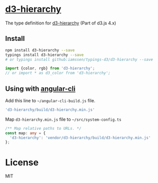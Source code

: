 [d3-hierarchy]
================================================
The type definition for [d3-hierarchy] (Part of d3.js 4.x)

Install
------------------------------------------------
```bash
npm install d3-hierarchy --save
typings install d3-hierarchy --save
# or typings install github:iamssen/typings-d3/d3-hierarchy --save
```

```typescript
import {color, rgb} from 'd3-hierarchy';
// or import * as d3_color from 'd3-hierarchy';
```

Using with [angular-cli]
------------------------------------------------
Add this line to `~/angular-cli-build.js` file.

```js
'd3-hierarchy/build/d3-hierarchy.min.js'
```

Map `d3-hierarchy.min.js` file to `~/src/system-config.ts`

```typescript
/** Map relative paths to URLs. */
const map: any = {
  'd3-hierarchy': 'vendor/d3-hierarchy/build/d3-hierarchy.min.js'
};
```

License
================================================
MIT


[d3-hierarchy]: https://github.com/d3/d3-hierarchy
[angular-cli]: https://github.com/angular/angular-cli
